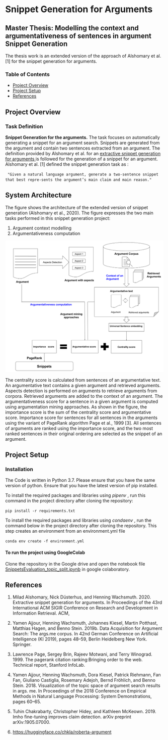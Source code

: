 # Snippet Generation for Arguments

## Master Thesis:  Modelling the context and argumentativeness of sentences in argument Snippet Generation 

The thesis work is an extended version of the approach of Alshomary et al. [1] for the snippet generation for arguments.


### Table of Contents


- [Project Overview](##project-overview)
- [Project Setup](#project-setup)
- [References](#references)




## Project Overview
### Task Definition
 **Snippet Generation for the arguments.** The task focuses on automatically generating a snippet for an argument search. Snippets are generated from the argument and contain two sentences extracted from an argument. The definition provided by Alshomary et al. for an [extractive snippet generation for arguments ](https://dl.acm.org/doi/10.1145/3397271.3401186) is followed for the generation of a snippet for an argument. Alshomary et al. [1] defined the snippet generation task as :


` "Given a natural language argument, generate a two-sentence snippet that best repre-sents the argument’s main claim and main reason."`
 
## System Architecture
The figure shows the architecture of the extended version of snippet generation (Alshomary et al., 2020). The figure expresses the two main tasks performed  in this snippet generation project:
1. Argument context modelling 
2. Argumentativeness computation


![System Architecture](./data/ThesisArchitecture.svg)


The centrality score is calculated from sentences of an argumentative text. An argumentative text contains a given argument and retrieved arguments. Aspects detection is performed on arguments to retrieve arguments from corpora. Retrieved arguments are added to the context of an argument. The argumentativeness score for a sentence in a given argument is computed using argumentation mining approaches. As shown in the figure, the importance score is the sum of the centrality score and argumentative score. Importance score for sentences for all sentences in the arguments using the variant of  PageRank algorithm Page et al., 1999 [3]. All sentences of arguments are ranked using the importance score, and the two most ranked sentences in their original ordering are selected as the snippet of an argument.


## Project Setup
### Installation
The Code is written in Python 3.7. Please  ensure that you have the same version of python. Ensure that you have the latest version of pip installed. 

To install the required packages and libraries using _pipenv_ , run this command in the project directory after cloning the repository:

`pip install -r requirements.txt`

To install the required packages and libraries using _condaenv_ , run the command below in the project directory after cloning the repository. This step creates an environment from an environment.yml file

`conda env create -f environment.yml`

#### To run the project using GoogleColab
Clone the repository in the Google drive and open the notebook file [SnippetsEvaluation_topic_split.ipynb](SnippetsEvaluation_topic_split.ipynb) in google colaboratory.


## References

1. Milad Alshomary, Nick Düsterhus, and Henning Wachsmuth. 2020. Extractive snippet generation for arguments. In Proceedings of the 43rd International ACM SIGIR Conference on Research and Development in Information Retrieval. ACM,

2. Yamen Ajjour, Henning Wachsmuth, Johannes Kiesel, Martin Potthast, Matthias Hagen, and Benno
Stein. 2019b. Data Acquisition for Argument Search: The args.me corpus. In 42nd German Conference on Artificial Intelligence (KI 2019), pages 48–59, Berlin Heidelberg New York. Springer.

3. Lawrence Page, Sergey Brin, Rajeev Motwani, and Terry Winograd. 1999. The pagerank citation ranking:Bringing order to the web. Technical report, Stanford InfoLab.

4. Yamen Ajjour, Henning Wachsmuth, Dora Kiesel, Patrick Riehmann, Fan Fan, Giuliano Castiglia, Rosemary Adejoh, Bernd Fröhlich, and Benno Stein. 2018. Visualization of the topic space of argument search results in args. me. In Proceedings of the 2018 Conference on Empirical Methods in Natural Language Processing: System Demonstrations, pages 60–65.

5. Tuhin Chakrabarty, Christopher Hidey, and Kathleen McKeown. 2019. Imho fine-tuning improves claim detection. arXiv preprint arXiv:1905.07000.

6. https://huggingface.co/chkla/roberta-argument

